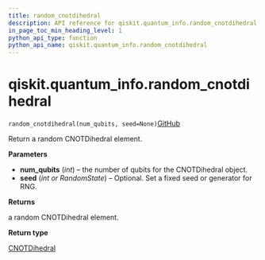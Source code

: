 ```yaml
---
title: random_cnotdihedral
description: API reference for qiskit.quantum_info.random_cnotdihedral
in_page_toc_min_heading_level: 1
python_api_type: function
python_api_name: qiskit.quantum_info.random_cnotdihedral
---
```


# qiskit.quantum\_info.random\_cnotdihedral

<span id="qiskit.quantum_info.random_cnotdihedral" />

`random_cnotdihedral(num_qubits, seed=None)`[GitHub](https://github.com/qiskit/qiskit/tree/stable/0.41/qiskit/quantum_info/operators/dihedral/random.py "view source code")

Return a random CNOTDihedral element.

**Parameters**

*   **num\_qubits** (*int*) – the number of qubits for the CNOTDihedral object.
*   **seed** (*int or RandomState*) – Optional. Set a fixed seed or generator for RNG.

**Returns**

a random CNOTDihedral element.

**Return type**

[CNOTDihedral](qiskit.quantum_info.CNOTDihedral "qiskit.quantum_info.CNOTDihedral")


